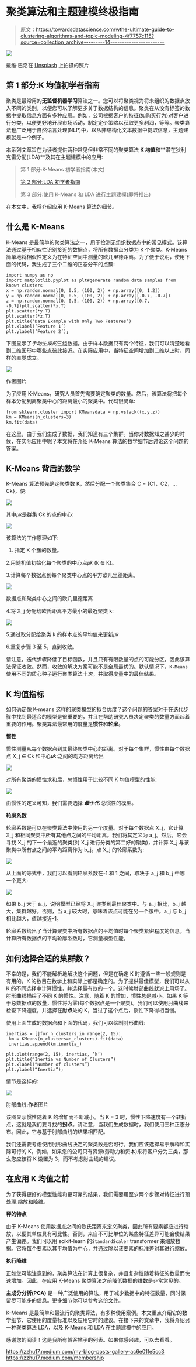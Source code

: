 # 聚类算法和主题建模终极指南

> 原文：<https://towardsdatascience.com/wthe-ultimate-guide-to-clustering-algorithms-and-topic-modeling-4f7757c115?source=collection_archive---------14----------------------->

![](img/75aa21494d2ae6e5722889f2c6560924.png)

戴维·巴洛在 [Unsplash](https://unsplash.com/s/photos/unsupervised-machine-learning?utm_source=unsplash&utm_medium=referral&utm_content=creditCopyText) 上拍摄的照片

## 第 1 部分:K 均值初学者指南

聚类是最常用的**无监督机器学习**算法之一。您可以将聚类视为将未组织的数据点放入不同的类别，以便您可以了解更多关于数据结构的信息。聚类在从没有标签的数据中提取信息方面有多种应用。例如，公司根据客户的特征(如购买行为)对客户进行分类，以便更好地开展市场活动，制定定价策略以获取更多利润，等等。聚类算法也广泛用于自然语言处理(NLP)中，以从非结构化文本数据中提取信息，主题建模就是一个例子。

本系列文章旨在为读者提供两种常见但非常不同的聚类算法 **K 均值**和**潜在狄利克雷分配(LDA)**及其在主题建模中的应用:

> 第 1 部分:K-Means 初学者指南(本文)
> 
> [第 2 部分:LDA 初学者指南](/the-ultimate-guide-to-clustering-algorithms-and-topic-modeling-3a65129df324)
> 
> 第 3 部分:使用 K-Means 和 LDA 进行主题建模(即将推出)

在本文中，我将介绍应用 K-Means 算法的细节。

## 什么是 K-Means

K-Means 是最简单的聚类算法之一，用于检测无组织数据点中的常见模式。该算法通过基于相似性识别接近的数据点，将所有数据点分类为 K 个聚类。K-Means 简单地将相似性定义为在特征空间中测量的欧几里德距离。为了便于说明，使用下面的代码，我生成了三个二维的正态分布的点簇:

```
import numpy as np
import matplotlib.pyplot as plt#generate random data samples from known clusters
x = np.random.normal(0, 0.5, (100, 2)) + np.array([0, 1.2])
y = np.random.normal(0, 0.5, (100, 2)) + np.array([-0.7, -0.7])
z = np.random.normal(0, 0.5, (100, 2)) + np.array([0.7, -0.7])plt.scatter(*x.T)
plt.scatter(*y.T)
plt.scatter(*z.T)
plt.title(‘Data Example with Only Two Features’)
plt.xlabel(‘Feature 1’)
plt.ylabel(‘Feature 2’);
```

下图显示了*手动生成的*三组数据。由于样本数据只有两个特征，我们可以清楚地看到二维图形中哪些点彼此接近。在实际应用中，当特征空间增加到二维以上时，同样的直觉成立。

![](img/88c21cba7f85131b7d18846a18405a6b.png)

作者图片

为了应用 K-Means，研究人员首先需要确定聚类的数量。然后，该算法将把每个样本分配到离聚类中心的距离最小的聚类中。代码很简单:

```
from sklearn.cluster import KMeansdata = np.vstack((x,y,z))
km = KMeans(n_clusters=3)
km.fit(data)
```

在这里，由于我们生成了数据，我们知道有三个集群。当你对数据知之甚少的时候，在实际应用中呢？本文将在介绍 K-Means 算法的数学细节后讨论这个问题的答案。

## **K-Means 背后的数学**

K-Means 算法预先确定聚类数 K，然后分配一个聚类集合 C = {C1，C2，…Ck}，使:

![](img/6325e345db6ef9bb6c89282d754975bc.png)

其中𝜇𝑘是群集 Ck 的点的中心:

![](img/e30cf5a9dcc9a6623f012e318f90cea1.png)

该算法的工作原理如下:

1.  指定 K 个簇的数量。

2.用随机值初始化每个聚类的中心点𝜇𝑘 (k ∈ K)。

3.计算每个数据点到每个聚类中心点的平方欧几里德距离。

![](img/2ccd24670a78ad210b468419633b65bf.png)

数据点和聚类中心之间的欧几里德距离

4.将 X_j 分配给欧氏距离平方最小的最近聚类 k:

![](img/99d7dc58816bdb65cabc5e6e3610a62a.png)

5.通过取分配给聚类 k 的样本点的平均值来更新𝜇𝑘

6.重复步骤 3 至 5，直到收敛。

请注意，迭代步骤降低了目标函数，并且只有有限数量的点的可能分区，因此该算法保证收敛。然而，收敛的解决方案可能不是全局最优的。默认情况下，`K-Means`使用不同的质心种子运行聚类算法十次，并取得度量中的最佳结果。

## **K 均值指标**

如何确定像 K-means 这样的聚类模型的拟合优度？这个问题的答案对于在迭代步骤中找到最适合的模型是很重要的，并且在帮助研究人员决定聚类的数量方面起着重要的作用。聚类算法最常用的度量是**惯性**和**轮廓**。

**惯性**

惯性测量从每个数据点到其最终聚类中心的距离。对于每个集群，惯性由每个数据点 X_j ∈ Ck 和中心𝜇𝑘:之间的均方距离给出

![](img/c7282cf0a8e793afe32b1e1dcf0dab52.png)

对所有聚类的惯性求和后，总惯性用于比较不同 K 均值模型的性能:

![](img/8dc024a26c56f1f3d6b39fd2572ba1fd.png)

由惯性的定义可知，我们需要选择 ***最小化*** 总惯性的模型。

**轮廓系数**

轮廓系数是可以在聚类算法中使用的另一个度量。对于每个数据点 X_j，它计算 X_j 和相同聚类中所有其他点之间的平均距离。我们将其定义为 a_j。然后，它会寻找 X_j 的下一个最近的聚类(对 X_j 进行分类的第二好的聚类)，并计算 X_j 与该聚类中所有点之间的平均距离作为 b_j。点 X_j 的轮廓系数为:

![](img/b6aca111d04a13f8cc93743562482726.png)

从上面的等式中，我们可以看到轮廓系数在-1 和 1 之间，取决于 a_j 和 b_j 中哪一个更大:

![](img/d5af2a36da7aedd216eedfebe62bae7b.png)

如果 b_j 大于 a_j，说明模型已经将 X_j 聚类到最佳聚类中。与 a_j 相比，b_j 越大，集群越好。否则，当 a_j 较大时，意味着该点可能在另一个簇中。a_j 与 b_j 相比越大，值越接近-1。

轮廓系数给出了当计算聚类中所有数据点的平均值时每个聚类紧密程度的信息。当计算所有数据点的平均轮廓系数时，它测量模型性能。

## **如何选择合适的集群数？**

不幸的是，我们不能解析地解决这个问题，但是在确定 K 时遵循一些一般规则是有用的。K 的数目在数学上和实际上都是确定的。为了提供最佳模型，我们可以从 K 的不同选择中计算惯性，并选择最有效的一个。这时候肘部曲线就派上用场了。肘形曲线描绘了不同 K 的惯性。注意，随着 K 的增加，惯性总是减小。如果 K 等于总数据点的数量，惯性将为零(每个数据点是一个聚类)。我们可以使用肘曲线来检查下降速度，并选择在**肘点**处的 K，当过了这个点后，惯性下降得相当慢。

使用上面生成的数据点和下面的代码，我们可以绘制肘形曲线:

```
inertias = []for n_clusters in range(2, 15):
 km = KMeans(n_clusters=n_clusters).fit(data)
 inertias.append(km.inertia_)

plt.plot(range(2, 15), inertias, ‘k’)
plt.title(“Inertia vs Number of Clusters”)
plt.xlabel(“Number of clusters”)
plt.ylabel(“Inertia”);
```

情节是这样的:

![](img/afc4c95c8a14fb42d3d71e2d9a1bfd52.png)

肘部曲线:作者图片

该图显示惯性随着 K 的增加而不断减小。当 K = 3 时，惯性下降速度有一个转折点，这就是我们要寻找的**拐点**。请注意，当我们生成数据时，我们使用三种正态分布。因此，它与基于肘部曲线的结果相匹配。

我们还需要考虑使用肘形曲线决定的聚类数是否可行。我们应该选择易于解释和实际可行的 K。例如，如果您的公司只有资源(劳动力和资本)来将客户分为三类，那么您应该将 K 设置为 3，而不考虑肘曲线的建议。

## 在应用 K 均值之前

为了获得更好的模型性能和更可靠的结果，我们需要用至少两个步骤对特征进行预处理:缩放和降维。

**秤的特点**

由于 K-Means 使用数据点之间的欧氏距离来定义聚类，因此所有要素都应进行缩放，以便其单位具有可比性。否则，来自不可比单位的某些特征差异可能会使结果产生偏差。我们可以用 scikit-learn 的`StandardScaler` transformer 来缩放数据。它将每个要素以其平均值为中心，并通过除以该要素的标准差对其进行缩放。

**执行降维**

正如您可能注意到的，聚类算法在计算上很复杂，并且复杂性随着特征的数量而快速增加。因此，在应用 K-Means 聚类算法之前降低数据的维数是非常常见的。

**主成分分析(PCA)** 是一种广泛使用的算法，用于减少数据中的特征数量，同时保留尽可能多的信息。更多细节你可以参考[这份文件](https://scikit-learn.org/stable/modules/generated/sklearn.decomposition.PCA.html)。

K-Means 是最简单和最流行的聚类算法，有多种使用案例。本文重点介绍它的数学细节、它使用的度量标准以及应用它时的建议。在接下来的文章中，我将介绍另一种聚类算法 LDA，以及 K-Means 和 LDA 在主题建模中的应用。

感谢您的阅读！这是我所有博客帖子的列表。如果你感兴趣，可以去看看。

<https://zzhu17.medium.com/my-blog-posts-gallery-ac6e01fe5cc3>  <https://zzhu17.medium.com/membership> 